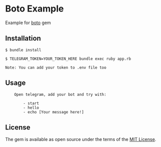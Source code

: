 # Boto Example

Example for [boto](http://github.com/weapp/boto) gem

## Installation

	$ bundle install

    $ TELEGRAM_TOKEN=YOUR_TOKEN_HERE bundle exec ruby app.rb

    Note: You can add your token to .env file too

## Usage

		Open telegram, add your bot and try with:

			- start
			- hello
			- echo [Your message here!]

## License

The gem is available as open source under the terms of the [MIT License](http://opensource.org/licenses/MIT).

